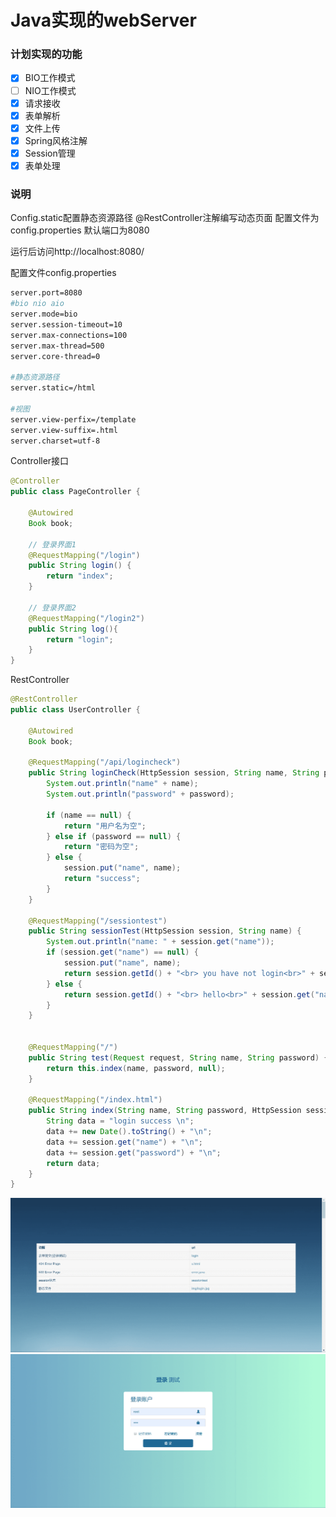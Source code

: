 # Java实现的webServer

### 计划实现的功能
- [x] BIO工作模式
- [ ] NIO工作模式
- [x] 请求接收
- [x] 表单解析
- [X] 文件上传
- [x] Spring风格注解
- [x] Session管理
- [x] 表单处理
### 说明
Config.static配置静态资源路径
@RestController注解编写动态页面
配置文件为config.properties
默认端口为8080

运行后访问http://localhost:8080/

配置文件config.properties
```bash
server.port=8080
#bio nio aio
server.mode=bio
server.session-timeout=10
server.max-connections=100
server.max-thread=500
server.core-thread=0

#静态资源路径
server.static=/html

#视图
server.view-perfix=/template
server.view-suffix=.html
server.charset=utf-8
```

Controller接口
```java
@Controller
public class PageController {

    @Autowired
    Book book;

    // 登录界面1
    @RequestMapping("/login")
    public String login() {
        return "index";
    }

    // 登录界面2
    @RequestMapping("/login2")
    public String log(){
        return "login";
    }
}

```

RestController
```java
@RestController
public class UserController {

    @Autowired
    Book book;

    @RequestMapping("/api/logincheck")
    public String loginCheck(HttpSession session, String name, String password) {
        System.out.println("name" + name);
        System.out.println("password" + password);

        if (name == null) {
            return "用户名为空";
        } else if (password == null) {
            return "密码为空";
        } else {
            session.put("name", name);
            return "success";
        }
    }

    @RequestMapping("/sessiontest")
    public String sessionTest(HttpSession session, String name) {
        System.out.println("name: " + session.get("name"));
        if (session.get("name") == null) {
            session.put("name", name);
            return session.getId() + "<br> you have not login<br>" + session.get("name");
        } else {
            return session.getId() + "<br> hello<br>" + session.get("name");
        }
    }


    @RequestMapping("/")
    public String test(Request request, String name, String password) {
        return this.index(name, password, null);
    }

    @RequestMapping("/index.html")
    public String index(String name, String password, HttpSession session) {
        String data = "login success \n";
        data += new Date().toString() + "\n";
        data += session.get("name") + "\n";
        data += session.get("password") + "\n";
        return data;
    }
}
```
![demo](./img/page1.png)
![demo](./img/page2.png)

